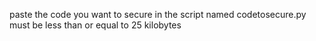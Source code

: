paste the code you want to secure in the script named codetosecure.py must be less than or equal to 25 kilobytes